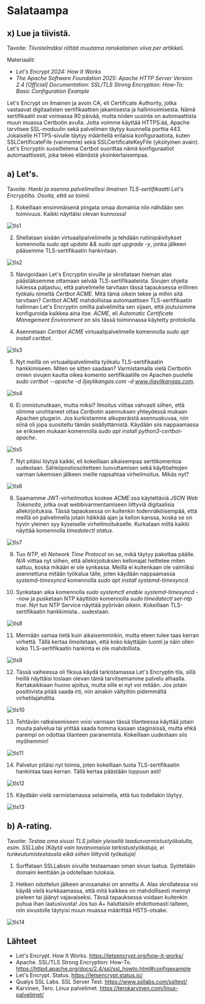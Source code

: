 # Salataampa

## x) Lue ja tiivistä. 

Tavoite: *Tiivistelmäksi riittää muutama ranskalainen viiva per artikkeli.*

Materiaalit:
- *Let's Encrypt 2024: How It Works*
- *The Apache Software Foundation 2025: Apache HTTP Server Version 2.4 [Official] Documentation: SSL/TLS Strong Encryption: How-To: Basic Configuration Example*

Let's Encrypt on ilmainen ja avoin CA, eli Certificate Authority, jotka vastaavat digitaalisten sertifikaattien jakamisesta ja hallinnoimisesta. Nämä sertifikaatit ovat voimassa 90 päivää, mutta niiden uusinta on automaattista muun muassa Certbotin avulla. Jotta voimme käyttää HTTPS:ää, Apache tarvitsee SSL-moduulin sekä palvelimen täytyy kuunnella porttia 443. Jokaiselle HTTPS-sivulle täytyy määritellä erilaisia konfiguraatiota, kuten SSLCertificateFile (varmenne) sekä SSLCertificateKeyFile (yksityinen avain). Let's Encryptin suosittelema Certbot suorittaa nämä konfiguraatiot automaattisesti, joka tekee elämästä yksinkertaisempaa.


## a) Let's.

Tavoite: *Hanki ja asenna palvelimellesi ilmainen TLS-sertifikaatti Let's Encryptilta. Osoita, että se toimii.*

1. Kokeillaan ensimmäisenä pingata omaa domainia niin nähdään sen toimivuus. Kaikki näyttäisi olevan kunnossa!

![tls1](src/tls1.png)

2. Shellataan sisään virtuaalipalvelimelle ja tehdään rutiinipäivitykset komennolla *sudo apt update && sudo apt upgrade -y*, jonka jälkeen pääsemme TLS-sertifikaatin hankintaan.

![tls2](src/tls2.png)

3. Navigoidaan Let's Encryptin sivuille ja skrollataan hieman alas päästäksemme ottamaan selvää TLS-sertifikaateista. Sivujen ohjeita lukiessa paljastuu, että palvelimelle tarvitaan tässä tapauksessa erillinen työkalu nimeltä *Certbot ACME*. Mitä tämä oikein tekee ja mihin sitä tarvitaan? *Certbot ACME* mahdollistaa automaattisen TLS-sertifikaatin hallinnan Let's Encryptin omilta palvelimilta sen sijaan, että joutuisimme konfiguroida kaikkea aina itse. *ACME*, eli *Automatic Certificate Management Environment* on siis tässä toiminnassa käytetty protokolla.

4. Asennetaan *Certbot ACME* virtuaalipalvelimelle komennolla *sudo apt install certbot*.

![tls3](src/tls3.png)

5. Nyt meillä on virtuaalipalvelimella työkalu TLS-sertifikaatin hankkimiseen. Miten se sitten saadaan? Varmistamalla vielä Certbotin omien sivujen kautta oikea komento sertifikaatille on Apachen puolelle *sudo certbot --apache -d iljaylikangas.com -d www.iljaylikangas.com*.

![tls4](src/tls4.png)

6. Ei onnistunutkaan, mutta miksi? Ilmoitus viittaa vahvasti siihen, että olimme unohtaneet ottaa *Certbotin* asennuksen yhteydessä mukaan Apachen plugarin. Jos kurkistamme alkuperäistä asennuskuvaa, niin siinä oli jopa suositeltu tämän sisällyttämistä. Käydään siis nappaamassa se erikseen mukaan komennolla *sudo apt install python3-certbot-apache*.

![tls5](src/tls5.png)

7. Nyt pitäisi löytyä kaikki, eli kokeillaan aikaisempaa serttikomentoa uudestaan. Sähköpostiosoitetteen luovuttamisen sekä käyttöehtojen varman lukemisen jälkeen meille napsahtaa virheilmoitus. Mikäs nyt?

![tls6](src/tls6.png)

8. Saamamme JWT-virheilmoitus koskee *ACME:ssa* käytettäviä *JSON Web Tokeneita*, jotka ovat webbivarmentamiseen liittyviä digitaalisia allekirjoituksia. Tässä tapauksessa on kuitenkin todennäköisempää, että meillä on palvelimella jotain häikkää ajan ja kellon kanssa, koska se on hyvin yleinen syy kyseiselle virheilmoitukselle. Kurkataan miltä kaikki näyttää komennolla *timedatectl status*.

![tls7](src/tls7.png)

9. Tuo *NTP*, eli *Network Time Protocol* on se, mikä täytyy pakottaa päälle. *N/A* viittaa nyt siihen, että allekirjoituksien kellonajat heittelee miten sattuu, koska mikään ei ole synkassa. Meillä ei kuitenkaan ole valmiiksi asennettuna mitään työkalua tälle, joten käydään nappaamassa *systemd-timesyncd* komennolla *sudo apt install systemd-timesyncd*.

10. Synkataan aika komennolla *sudo systemctl enable systemd-timesyncd --now* ja pusketaan NTP käyttöön komennolla *sudo timedatectl set-ntp true*. Nyt tuo NTP Service näyttää pyörivän oikein. Kokeillaan TLS-sertifikaatin hankkimista.. uudestaan.

![tls8](src/tls8.png)

11. Mennään samaa tietä kuin aikaisemminkin, mutta eteen tulee taas kerran virhettä. Tällä kertaa ilmoitetaan, että koko käyttäjän luonti ja näin ollen koko TLS-sertifikaatin hankinta ei ole mahdollista.

![tls9](src/tls9.png)

12. Tässä vaiheessa oli fiksua käydä tarkistamassa Let's Encryptin tila, sillä heillä näyttäisi tosiaan olevan tämä tarvitsemamme palvelu alhaalla. Kertakaikkiaan huono ajoitus, mutta sille ei nyt voi mitään. Jos jotain positiivista pitää saada irti, niin ainakin vältyttiin pidemmältä virhetilajahdilta.

![tls10](src/tls10.png)

13. Tehtävän ratkaisemiseen voisi varmaan tässä tilanteessa käyttää jotain muuta palvelua tai yrittää saada homma kasaan staginsissä, mutta ehkä parempi on odottaa tilanteen paranemista. Kokeillaan uudestaan siis myöhemmin!

![tls11](src/tls11.png)

14. Palvelun pitäisi nyt toimia, joten kokeillaan tuota TLS-sertifikaatin hankintaa taas kerran. Tällä kertaa päästään loppuun asti!

![tls12](src/tls12.png)

15. Käydään vielä varmistamassa selaimella, että tuo todellakin löytyy.

![tls13](src/tls13.png)

## b) A-rating. 

Tavoite: *Testaa oma sivusi TLS jollain yleisellä laadunvarmistustyökalulla, esim. SSLLabs (Käytä vain tavanomaisia tarkistustyökaluja, ei tunkeutumistestausta eikä siihen liittyviä työkaluja)*

1. Surffataan SSLLabsin sivuille testaamaan oman sivun laatua. Syötetään domaini kenttään ja odotellaan tuloksia.

2. Hetken odottelun jälkeen arvosanaksi on annettu *A*. Alas skrollatessa voi käydä vielä kurkkaamassa, että mitä kaikkea on mahdollisesti mennyt pieleen tai jäänyt vajavaiseksi. Tässä tapauksessa voidaan kuitenkin puhua ihan laatusivusta! Jos tuo A+ haluttaisiin ehdottomasti talteen, niin sivustolle täytyisi muun muassa määrittää HSTS-otsake.

![tls14](src/tls14.png)

## Lähteet
- Let's Encrypt. How It Works. https://letsencrypt.org/how-it-works/
- Apache. SSL/TLS Strong Encryption: How-To. https://httpd.apache.org/docs/2.4/ssl/ssl_howto.html#configexample
- Let's Encrypt. Status. https://letsencrypt.status.io/
- Qualys SSL Labs. SSL Server Test. https://www.ssllabs.com/ssltest/
- Karvinen, Tero. Linux palvelimet. https://terokarvinen.com/linux-palvelimet/
